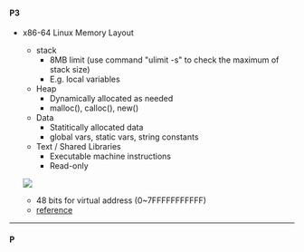#### P3
- x86-64 Linux Memory Layout
  - stack
    - 8MB limit (use command "ulimit -s" to check the maximum of stack size)
    - E.g. local variables
  - Heap
    - Dynamically allocated as needed
    - malloc(), calloc(), new()
  - Data
    - Statitically allocated data
    - global vars, static vars, string constants
  - Text / Shared Libraries
    - Executable machine instructions
    - Read-only
    
  ![](https://i.imgur.com/2d3INQq.png)
  
  - 48 bits for virtual address (0~7FFFFFFFFFFF)
  - [reference](https://stackoverflow.com/questions/55358289/may-windows-64-bit-allocate-virtual-memory-over-7fffffffffff)

---
  
#### P
